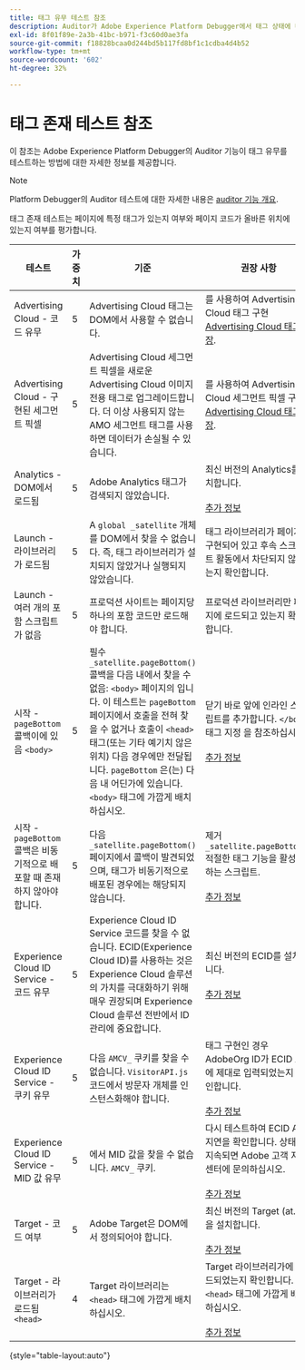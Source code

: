 ```yaml
---
title: 태그 유무 테스트 참조
description: Auditor가 Adobe Experience Platform Debugger에서 태그 상태에 대한 테스트를 수행하는 방법을 알아봅니다.
exl-id: 8f01f89e-2a3b-41bc-b971-f3c60d0ae3fa
source-git-commit: f18828bcaa0d244bd5b117fd8bf1c1cdba4d4b52
workflow-type: tm+mt
source-wordcount: '602'
ht-degree: 32%

---
```


# 태그 존재 테스트 참조

이 참조는 Adobe Experience Platform Debugger의 Auditor 기능이 태그 유무를 테스트하는 방법에 대한 자세한 정보를 제공합니다.

>[!NOTE]
>
>Platform Debugger의 Auditor 테스트에 대한 자세한 내용은 [auditor 기능 개요](./overview.md).

태그 존재 테스트는 페이지에 특정 태그가 있는지 여부와 페이지 코드가 올바른 위치에 있는지 여부를 평가합니다.

| 테스트 | 가중치 | 기준 | 권장 사항 |
| --- | --- | --- | --- |
| Advertising Cloud - 코드 유무 | 5 | Advertising Cloud 태그는 DOM에서 사용할 수 없습니다. | 를 사용하여 Advertising Cloud 태그 구현 [Advertising Cloud 태그 확장](https://experienceleague.adobe.com/docs/experience-platform/destinations/catalog/advertising/adobe-advertising-cloud.html). |
| Advertising Cloud - 구현된 세그먼트 픽셀 | 5 | Advertising Cloud 세그먼트 픽셀을 새로운 Advertising Cloud 이미지 전용 태그로 업그레이드합니다. 더 이상 사용되지 않는 AMO 세그먼트 태그를 사용하면 데이터가 손실될 수 있습니다. | 를 사용하여 Advertising Cloud 세그먼트 픽셀 구현 [Advertising Cloud 태그 확장](https://experienceleague.adobe.com/docs/experience-platform/destinations/catalog/advertising/adobe-advertising-cloud.html). |
| Analytics - DOM에서 로드됨 | 5 | Adobe Analytics 태그가 검색되지 않았습니다. | 최신 버전의 Analytics를 설치합니다. <br><br>[추가 정보](https://experienceleague.adobe.com/docs/analytics/implementation/home.html) |
| Launch - 라이브러리가 로드됨 | 5 | A `global _satellite` 개체를 DOM에서 찾을 수 없습니다. 즉, 태그 라이브러리가 설치되지 않았거나 실행되지 않았습니다. | 태그 라이브러리가 페이지에 구현되어 있고 후속 스크립트 활동에서 차단되지 않았는지 확인합니다. |
| Launch - 여러 개의 포함 스크립트가 없음 | 5 | 프로덕션 사이트는 페이지당 하나의 포함 코드만 로드해야 합니다. | 프로덕션 라이브러리만 페이지에 로드되고 있는지 확인합니다. |
| 시작 - `pageBottom` 콜백이에 있음 `<body>` | 5 | 필수 `_satellite.pageBottom()` 콜백을 다음 내에서 찾을 수 없음: `<body>` 페이지의 입니다. 이 테스트는 `pageBottom` 페이지에서 호출을 전혀 찾을 수 없거나 호출이 `<head>` 태그(또는 기타 예기치 않은 위치) 다음 경우에만 전달됩니다. `pageBottom` 은(는) 다음 내 어딘가에 있습니다. `<body>` 태그에 가깝게 배치하십시오. | 닫기 바로 앞에 인라인 스크립트를 추가합니다. `</body>` 태그 지정 을 참조하십시오.<br><br>[추가 정보](https://experienceleague.adobe.com/docs/experience-platform/tags/client-side/asynchronous-deployment.html) |
| 시작 - `pageBottom` 콜백은 비동기적으로 배포할 때 존재하지 않아야 합니다. | 5 | 다음 `_satellite.pageBottom()` 페이지에서 콜백이 발견되었으며, 태그가 비동기적으로 배포된 경우에는 해당되지 않습니다. | 제거 `_satellite.pageBottom()` 적절한 태그 기능을 활성화하는 스크립트. <br><br>[추가 정보](https://experienceleague.adobe.com/docs/experience-platform/tags/client-side/asynchronous-deployment.html) |
| Experience Cloud ID Service - 코드 유무 | 5 | Experience Cloud ID Service 코드를 찾을 수 없습니다. ECID(Experience Cloud ID)를 사용하는 것은 Experience Cloud 솔루션의 가치를 극대화하기 위해 매우 권장되며 Experience Cloud 솔루션 전반에서 ID 관리에 중요합니다. | 최신 버전의 ECID를 설치합니다.<br><br>[추가 정보](https://experienceleague.adobe.com/docs/id-service/using/intro/overview.html) |
| Experience Cloud ID Service - 쿠키 유무 | 5 | 다음 `AMCV_` 쿠키를 찾을 수 없습니다. `VisitorAPI.js`   코드에서 방문자 개체를 인스턴스화해야 합니다. | 태그 구현인 경우 AdobeOrg ID가 ECID 도구에 제대로 입력되었는지 확인합니다. <br><br>[추가 정보](https://experienceleague.adobe.com/docs/id-service/using/intro/cookies.html?lang=ko-KR) |
| Experience Cloud ID Service - MID 값 유무 | 5 | 에서 MID 값을 찾을 수 없습니다. `AMCV_` 쿠키. | 다시 테스트하여 ECID API 지연을 확인합니다. 상태가 지속되면 Adobe 고객 지원 센터에 문의하십시오. <br><br>[추가 정보](https://experienceleague.adobe.com/docs/id-service/using/intro/cookies.html?lang=ko-KR) |
| Target - 코드 여부 | 5 | Adobe Target은 DOM에서 정의되어야 합니다. | 최신 버전의 Target (at.js)을 설치합니다. <br><br>[추가 정보](https://experienceleague.adobe.com/docs/target/using/implement-target/implementing-target.html) |
| Target - 라이브러리가 로드됨 `<head>` | 4 | Target 라이브러리는 `<head>` 태그에 가깝게 배치하십시오. | Target 라이브러리가에 로드되었는지 확인합니다. `<head>` 태그에 가깝게 배치하십시오. <br><br>[추가 정보](https://experienceleague.adobe.com/docs/target/using/implement-target/implementing-target.html) |

{style="table-layout:auto"}
